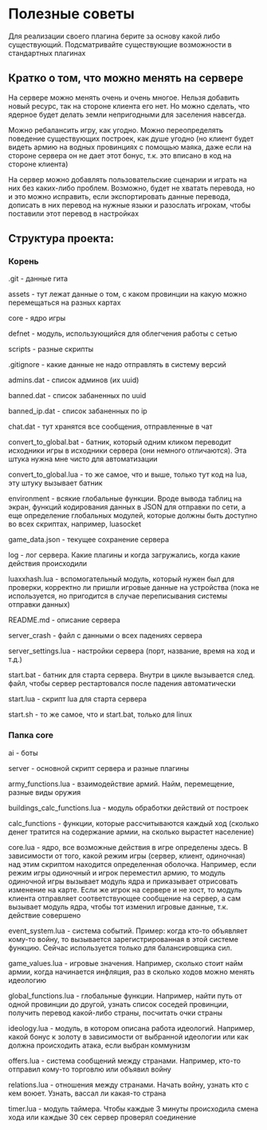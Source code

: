 # Полезные советы

Для реализации своего плагина берите за основу какой либо существующий. Подсматривайте существующие возможности в стандартных плагинах


## Кратко о том, что можно менять на сервере 



На сервере можно менять очень и очень многое. Нельзя добавить новый ресурс, так на стороне клиента его нет. Но можно сделать, что ядерное будет делать земли непригодными для заселения навсегда.

Можно ребалансить игру, как угодно. Можно переопределять поведение существующих построек, как душе угодно (но клиент будет видеть армию на водных провинциях с помощью маяка, даже если на стороне сервера он не дает этот бонус, т.к. это вписано в код на стороне клиента)

На сервер можно добавлять пользовательские сценарии и играть на них без каких-либо проблем. Возможно, будет не хватать перевода, но и это можно исправить, если экспортировать данные перевода, дописать в них перевод на нужные языки и разослать игрокам, чтобы поставили этот перевод в настройках

## Структура проекта:


### Корень


.git - данные гита

assets - тут лежат данные о том, с каком провинции на какую можно перемещаться на разных картах

core - ядро игры

defnet - модуль, использующийся для облегчения работы с сетью

scripts - разные скрипты

.gitignore - какие данные не надо отправлять в систему версий

admins.dat - список админов (их uuid)

banned.dat - список забаненных по uuid

banned_ip.dat - список забаненных по ip

chat.dat - тут хранятся все сообщения, отправленные в чат

convert_to_global.bat - батник, который одним кликом переводит исходники игры в исходники сервера (они немного отличаются). Эта штука нужна мне чисто для автоматизации

convert_to_global.lua - то же самое, что и выше, только тут код на lua, эту штуку вызывает батник

environment - всякие глобальные функции. Вроде вывода таблиц на экран, функций кодирования данных в JSON для отправки по сети, а еще определение глобальных модулей, которые должны быть доступно во всех скриптах, например, luasocket

game_data.json - текущее сохранение сервера

log - лог сервера. Какие плагины и когда загружались, когда какие действия происходили

luaxxhash.lua - вспомогательный модуль, который нужен был для проверки, корректно ли пришли игровые данные на устройства (пока не используется, но пригодится в случае переписывания системы отправки данных)

README.md - описание сервера

server_crash - файл с данными о всех падениях сервера

server_settings.lua - настройки сервера (порт, название, время на ход и т.д.)

start.bat - батник для старта сервера. Внутри в цикле вызывается след. файл, чтобы сервер рестартовался после падения автоматически

start.lua - скрипт lua для старта сервера

start.sh - то же самое, что и start.bat, только для linux


### Папка core


ai - боты

server - основной скрипт сервера и разные плагины

army_functions.lua - взаимодействие армий. Найм, перемещение, разные виды оружия

buildings_calc_functions.lua - модуль обработки действий от построек

calc_functions - функции, которые рассчитываются каждый ход (сколько денег тратится на содержание армии, на сколько вырастет население)

core.lua - ядро, все возможные действия в игре определены здесь. В зависимости от того, какой режим игры (сервер, клиент, одиночная) над этим скриптом находится определенная оболочка. Например, если режим игры одиночный и игрок переместил армию, то модуль одиночной игры вызывает модуль ядра и приказывает отрисовать изменение на карте. Если же игрок на сервере и не хост, то модуль клиента отправляет соответствующее сообщение на сервер, а сам вызывает модуль ядра, чтобы тот изменил игровые данные, т.к. действие совершено

event_system.lua - система событий. Пример: когда кто-то объявляет кому-то войну, то вызывается зарегистрированная в этой системе функцию. Сейчас используется только для балансировщика сил.

game_values.lua - игровые значения. Например, сколько стоит найм армии, когда начинается инфляция, раз в сколько ходов можно менять идеологию

global_functions.lua - глобальные функции. Например, найти путь от одной провинции до другой, узнать список соседей провинции, получить перевод какой-либо страны, посчитать очки страны

ideology.lua - модуль, в котором описана работа идеологий. Например, какой бонус к золоту в зависимости от выбранной идеологии или как должна происходить атака, если выбран коммунизм

offers.lua - система сообщений между странами. Например, кто-то отправил кому-то торговлю или объявил войну

relations.lua - отношения между странами. Начать войну, узнать кто с кем воюет. Узнать, вассал ли какая-то страна

timer.lua - модуль таймера. Чтобы каждые 3 минуты происходила смена хода или каждые 30 сек сервер проверял соединение
